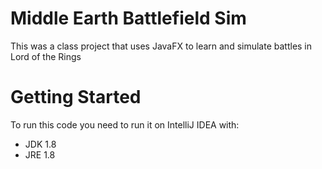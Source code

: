# Middle Earth Battlefield Sim

This was a class project that uses JavaFX to learn and simulate battles in Lord of the Rings


# Getting Started
To run this code you need to run it on IntelliJ IDEA with:
- JDK 1.8
- JRE 1.8
